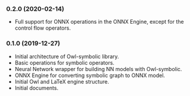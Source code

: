 ### 0.2.0 (2020-02-14)

* Full support for ONNX operations in the ONNX Engine, except for the control flow operators. 

### 0.1.0 (2019-12-27)

* Initial architecture of Owl-symbolic library.
* Basic operations for symbolic operators.
* Neural Network wrapper for building NN models with Owl-symbolic.
* ONNX Engine for converting symbolic graph to ONNX model.
* Initial Owl and LaTeX engine structure.
* Initial documents.
